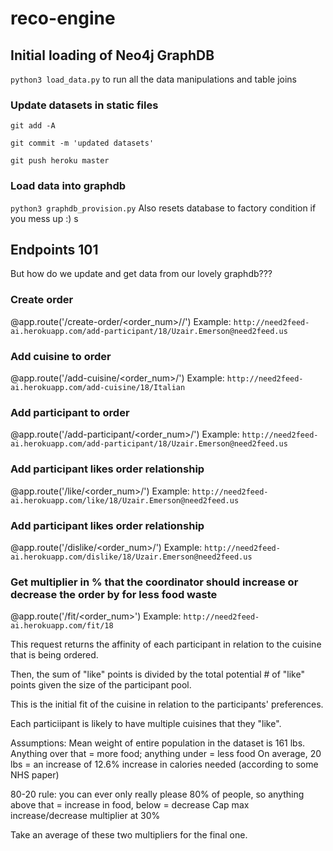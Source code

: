 # reco-engine


## Initial loading of Neo4j GraphDB

`python3 load_data.py`  to run all the data manipulations and table joins

### Update datasets in static files 
`git add -A`

`git commit -m 'updated datasets'`

`git push heroku master`

### Load data into graphdb
`python3 graphdb_provision.py`
Also resets database to factory condition if you mess up :) s


## Endpoints 101
But how do we update and get data from our lovely graphdb??? 

### Create order
@app.route('/create-order/<order_num>/<date>/<time>')
Example: `http://need2feed-ai.herokuapp.com/add-participant/18/Uzair.Emerson@need2feed.us`

### Add cuisine to order
@app.route('/add-cuisine/<order_num>/<cuisine>')
Example: `http://need2feed-ai.herokuapp.com/add-cuisine/18/Italian`

### Add participant to order
@app.route('/add-participant/<order_num>/<email>')
Example: `http://need2feed-ai.herokuapp.com/add-participant/18/Uzair.Emerson@need2feed.us`

### Add participant likes order relationship
@app.route('/like/<order_num>/<email>')
Example: `http://need2feed-ai.herokuapp.com/like/18/Uzair.Emerson@need2feed.us`

### Add participant likes order relationship
@app.route('/dislike/<order_num>/<email>')
Example: `http://need2feed-ai.herokuapp.com/dislike/18/Uzair.Emerson@need2feed.us`

### Get multiplier in % that the coordinator should increase or decrease the order by for less food waste
@app.route('/fit/<order_num>')
Example: `http://need2feed-ai.herokuapp.com/fit/18`

This request returns the affinity of each participant in relation to the cuisine that is being ordered. 

Then, the sum of "like" points is divided by the total potential # of "like" points given the size of the participant pool.

This is the initial fit of the cuisine in relation to the participants' preferences. 

Each particiipant is likely to have multiple cuisines that they "like".

Assumptions:
Mean weight of entire population in the dataset is 161 lbs. Anything over that = more food; anything under = less food
On average, 20 lbs = an increase of 12.6% increase in calories needed (according to some NHS paper)

80-20 rule: you can ever only really please 80% of people, so anything above that = increase in food, below = decrease
Cap max increase/decrease multiplier at 30% 

Take an average of these two multipliers for the final one.
